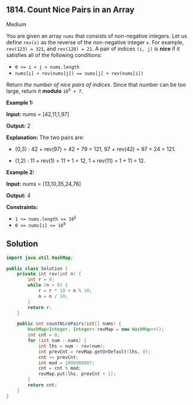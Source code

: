 ## 1814\. Count Nice Pairs in an Array

Medium

You are given an array `nums` that consists of non-negative integers. Let us define `rev(x)` as the reverse of the non-negative integer `x`. For example, `rev(123) = 321`, and `rev(120) = 21`. A pair of indices `(i, j)` is **nice** if it satisfies all of the following conditions:

*   `0 <= i < j < nums.length`
*   `nums[i] + rev(nums[j]) == nums[j] + rev(nums[i])`

Return _the number of nice pairs of indices_. Since that number can be too large, return it **modulo** <code>10<sup>9</sup> + 7</code>.

**Example 1:**

**Input:** nums = [42,11,1,97]

**Output:** 2

**Explanation:** The two pairs are: 

- (0,3) : 42 + rev(97) = 42 + 79 = 121, 97 + rev(42) = 97 + 24 = 121. 

- (1,2) : 11 + rev(1) = 11 + 1 = 12, 1 + rev(11) = 1 + 11 = 12.

**Example 2:**

**Input:** nums = [13,10,35,24,76]

**Output:** 4

**Constraints:**

*   <code>1 <= nums.length <= 10<sup>5</sup></code>
*   <code>0 <= nums[i] <= 10<sup>9</sup></code>

## Solution

```java
import java.util.HashMap;

public class Solution {
    private int rev(int n) {
        int r = 0;
        while (n > 0) {
            r = r * 10 + n % 10;
            n = n / 10;
        }
        return r;
    }

    public int countNicePairs(int[] nums) {
        HashMap<Integer, Integer> revMap = new HashMap<>();
        int cnt = 0;
        for (int num : nums) {
            int lhs = num - rev(num);
            int prevCnt = revMap.getOrDefault(lhs, 0);
            cnt += prevCnt;
            int mod = 1000000007;
            cnt = cnt % mod;
            revMap.put(lhs, prevCnt + 1);
        }
        return cnt;
    }
}
```
